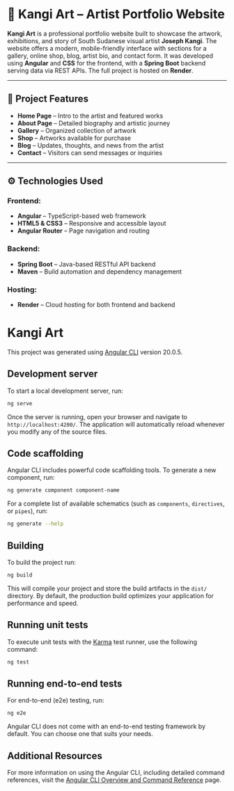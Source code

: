 # 🎨 Kangi Art – Artist Portfolio Website

**Kangi Art** is a professional portfolio website built to showcase the artwork, exhibitions, and story of South Sudanese visual artist **Joseph Kangi**. The website offers a modern, mobile-friendly interface with sections for a gallery, online shop, blog, artist bio, and contact form. It was developed using **Angular** and **CSS** for the frontend, with a **Spring Boot** backend serving data via REST APIs. The full project is hosted on **Render**.

---

## 📌 Project Features

- **Home Page** – Intro to the artist and featured works  
- **About Page** – Detailed biography and artistic journey  
- **Gallery** – Organized collection of artwork  
- **Shop** – Artworks available for purchase  
- **Blog** – Updates, thoughts, and news from the artist  
- **Contact** – Visitors can send messages or inquiries  

---

## ⚙️ Technologies Used

### Frontend:
- **Angular** – TypeScript-based web framework  
- **HTML5 & CSS3** – Responsive and accessible layout  
- **Angular Router** – Page navigation and routing  

### Backend:
- **Spring Boot** – Java-based RESTful API backend  
- **Maven** – Build automation and dependency management  

### Hosting:
- **Render** – Cloud hosting for both frontend and backend  


# Kangi Art

This project was generated using [Angular CLI](https://github.com/angular/angular-cli) version 20.0.5.

## Development server

To start a local development server, run:

```bash
ng serve
```

Once the server is running, open your browser and navigate to `http://localhost:4200/`. The application will automatically reload whenever you modify any of the source files.

## Code scaffolding

Angular CLI includes powerful code scaffolding tools. To generate a new component, run:

```bash
ng generate component component-name
```

For a complete list of available schematics (such as `components`, `directives`, or `pipes`), run:

```bash
ng generate --help
```

## Building

To build the project run:

```bash
ng build
```

This will compile your project and store the build artifacts in the `dist/` directory. By default, the production build optimizes your application for performance and speed.

## Running unit tests

To execute unit tests with the [Karma](https://karma-runner.github.io) test runner, use the following command:

```bash
ng test
```

## Running end-to-end tests

For end-to-end (e2e) testing, run:

```bash
ng e2e
```

Angular CLI does not come with an end-to-end testing framework by default. You can choose one that suits your needs.

## Additional Resources

For more information on using the Angular CLI, including detailed command references, visit the [Angular CLI Overview and Command Reference](https://angular.dev/tools/cli) page.

